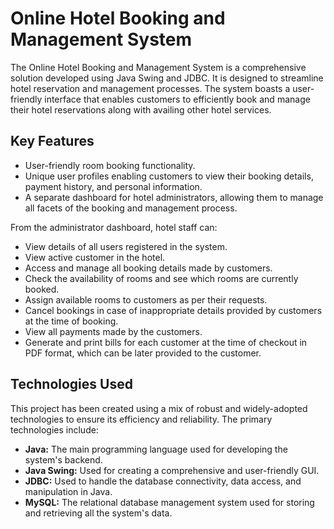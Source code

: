 <h1>Online Hotel Booking and Management System</h1>

<p>
  The Online Hotel Booking and Management System is a comprehensive solution developed using Java Swing and JDBC. It is designed to streamline hotel reservation and management processes. The system boasts a user-friendly interface that enables customers to efficiently book and manage their hotel reservations along with availing other hotel services.
</p>

<h2>Key Features</h2>

<ul>
  <li>User-friendly room booking functionality.</li>
  <li>Unique user profiles enabling customers to view their booking details, payment history, and personal information.</li>
  <li>A separate dashboard for hotel administrators, allowing them to manage all facets of the booking and management process.</li>
</ul>

<p>
  From the administrator dashboard, hotel staff can:
</p>

<ul>
  <li>View details of all users registered in the system.</li>
  <li>View active customer in the hotel.</li>
  <li>Access and manage all booking details made by customers.</li>
  <li>Check the availability of rooms and see which rooms are currently booked.</li>
  <li>Assign available rooms to customers as per their requests.</li>
  <li>Cancel bookings in case of inappropriate details provided by customers at the time of booking.</li>
  <li>View all payments made by the customers.</li>
  <li>Generate and print bills for each customer at the time of checkout in PDF format, which can be later provided to the customer.</li>
</ul>

<h2>Technologies Used</h2>

<p>
  This project has been created using a mix of robust and widely-adopted technologies to ensure its efficiency and reliability. The primary technologies include:
</p>

<ul>
  <li><strong>Java:</strong> The main programming language used for developing the system's backend.</li>
  <li><strong>Java Swing:</strong> Used for creating a comprehensive and user-friendly GUI.</li>
  <li><strong>JDBC:</strong> Used to handle the database connectivity, data access, and manipulation in Java.</li>
  <li><strong>MySQL:</strong> The relational database management system used for storing and retrieving all the system's data.</li>
</ul>

